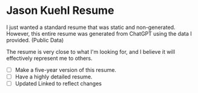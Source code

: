 # Jason Kuehl Resume


I just wanted a standard resume that was static and non-generated. However, this entire resume was generated from ChatGPT using the data I provided. (Public Data)

The resume is very close to what I'm looking for, and I believe it will effectively represent me to others.

* [ ] Make a five-year version of this resume.
* [ ] Have a highly detailed resume.
* [ ] Updated Linked to reflect changes
